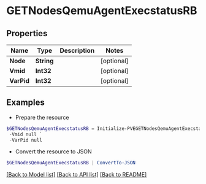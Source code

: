# GETNodesQemuAgentExecstatusRB
## Properties

Name | Type | Description | Notes
------------ | ------------- | ------------- | -------------
**Node** | **String** |  | [optional] 
**Vmid** | **Int32** |  | [optional] 
**VarPid** | **Int32** |  | [optional] 

## Examples

- Prepare the resource
```powershell
$GETNodesQemuAgentExecstatusRB = Initialize-PVEGETNodesQemuAgentExecstatusRB  -Node null `
 -Vmid null `
 -VarPid null
```

- Convert the resource to JSON
```powershell
$GETNodesQemuAgentExecstatusRB | ConvertTo-JSON
```

[[Back to Model list]](../README.md#documentation-for-models) [[Back to API list]](../README.md#documentation-for-api-endpoints) [[Back to README]](../README.md)

